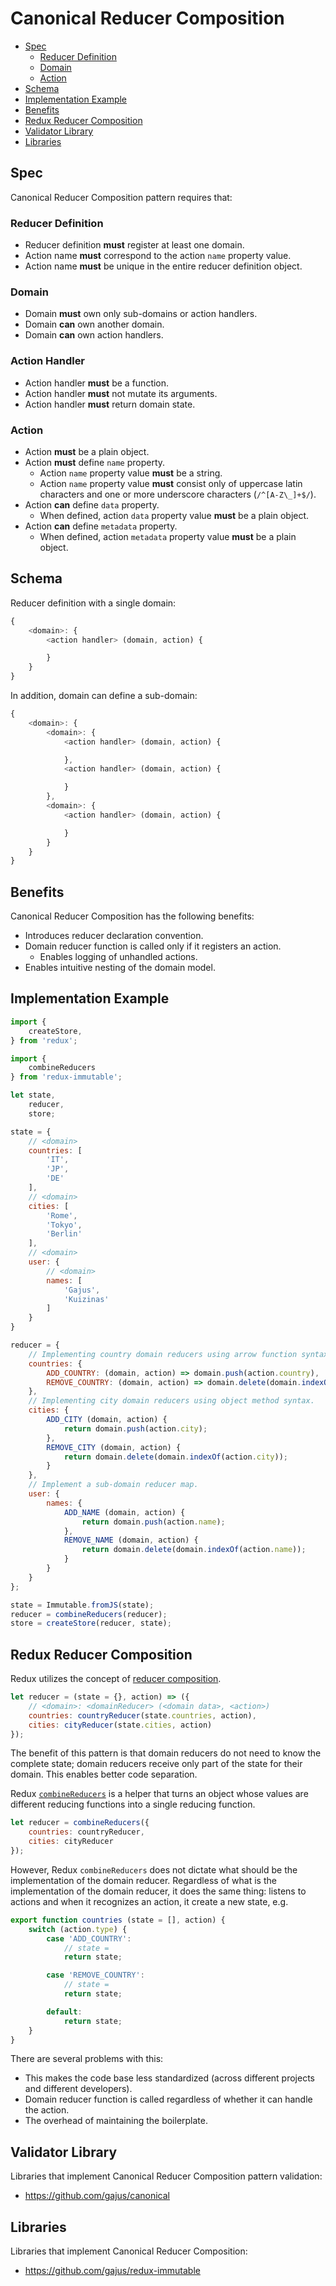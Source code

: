 # Canonical Reducer Composition

* [Spec](#spec)
   * [Reducer Definition](#reducer-definition)
   * [Domain](#domain)
   * [Action](#action)
* [Schema](#schema)
* [Implementation Example](#implementation-example)
* [Benefits](#benefits)
* [Redux Reducer Composition](#redux-reducer-composition)
* [Validator Library](#validator-library)
* [Libraries](#libraries)

## Spec

Canonical Reducer Composition pattern requires that:

### Reducer Definition

* Reducer definition **must** register at least one domain.
* Action name **must** correspond to the action `name` property value.
* Action name **must** be unique in the entire reducer definition object.

### Domain

* Domain **must** own only sub-domains or action handlers.
* Domain **can** own another domain.
* Domain **can** own action handlers.

### Action Handler

* Action handler **must** be a function.
* Action handler **must** not mutate its arguments.
* Action handler **must** return domain state.

### Action

* Action **must** be a plain object.
* Action **must** define `name` property.
    * Action `name` property value **must** be a string.
    * Action `name` property value **must** consist only of uppercase latin characters and one or more underscore characters (`/^[A-Z\_]+$/`).
* Action **can** define `data` property.
    * When defined, action `data` property value **must** be a plain object.
* Action **can** define `metadata` property.
    * When defined, action `metadata` property value **must** be a plain object.

## Schema

Reducer definition with a single domain:

```js
{
    <domain>: {
        <action handler> (domain, action) {

        }
    }
}
```

In addition, domain can define a sub-domain:

```js
{
    <domain>: {
        <domain>: {
            <action handler> (domain, action) {

            },
            <action handler> (domain, action) {

            }
        },
        <domain>: {
            <action handler> (domain, action) {

            }
        }
    }
}
```

## Benefits

Canonical Reducer Composition has the following benefits:

* Introduces reducer declaration convention.
* Domain reducer function is called only if it registers an action.
  * Enables logging of unhandled actions.
* Enables intuitive nesting of the domain model.

## Implementation Example

```js
import {
    createStore,
} from 'redux';

import {
    combineReducers
} from 'redux-immutable';

let state,
    reducer,
    store;

state = {
    // <domain>
    countries: [
        'IT',
        'JP',
        'DE'
    ],
    // <domain>
    cities: [
        'Rome',
        'Tokyo',
        'Berlin'
    ],
    // <domain>
    user: {
        // <domain>
        names: [
            'Gajus',
            'Kuizinas'
        ]
    }
}

reducer = {
    // Implementing country domain reducers using arrow function syntax.
    countries: {
        ADD_COUNTRY: (domain, action) => domain.push(action.country),
        REMOVE_COUNTRY: (domain, action) => domain.delete(domain.indexOf(action.country))
    },
    // Implementing city domain reducers using object method syntax.
    cities: {
        ADD_CITY (domain, action) {
            return domain.push(action.city);
        },
        REMOVE_CITY (domain, action) {
            return domain.delete(domain.indexOf(action.city));
        }
    },
    // Implement a sub-domain reducer map.
    user: {
        names: {
            ADD_NAME (domain, action) {
                return domain.push(action.name);
            },
            REMOVE_NAME (domain, action) {
                return domain.delete(domain.indexOf(action.name));
            }
        }
    }
};

state = Immutable.fromJS(state);
reducer = combineReducers(reducer);
store = createStore(reducer, state);
```

## Redux Reducer Composition

Redux utilizes the concept of [reducer composition](http://gaearon.github.io/redux/docs/basics/Reducers.html#splitting-reducers).

```js
let reducer = (state = {}, action) => ({
    // <domain>: <domainReducer> (<domain data>, <action>)
    countries: countryReducer(state.countries, action),
    cities: cityReducer(state.cities, action)
});
```

The benefit of this pattern is that domain reducers do not need to know the complete state; domain reducers receive only part of the state for their domain. This enables better code separation.

Redux [`combineReducers`](http://gaearon.github.io/redux/docs/api/combineReducers.html) is a helper that turns an object whose values are different reducing functions into a single reducing function.

```js
let reducer = combineReducers({
    countries: countryReducer,
    cities: cityReducer
});
```

However, Redux `combineReducers` does not dictate what should be the implementation of the domain reducer. Regardless of what is the implementation of the domain reducer, it does the same thing: listens to actions and when it recognizes an action, it create a new state, e.g.

```js
export function countries (state = [], action) {
    switch (action.type) {
        case 'ADD_COUNTRY':
            // state =
            return state;

        case 'REMOVE_COUNTRY':
            // state =
            return state;

        default:
            return state;
    }
}
```

There are several problems with this:

* This makes the code base less standardized (across different projects and different developers).
* Domain reducer function is called regardless of whether it can handle the action.
* The overhead of maintaining the boilerplate.

## Validator Library

Libraries that implement Canonical Reducer Composition pattern validation:

* https://github.com/gajus/canonical

## Libraries

Libraries that implement Canonical Reducer Composition:

* https://github.com/gajus/redux-immutable
